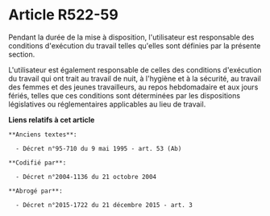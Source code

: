 # Article R522-59

Pendant la durée de la mise à disposition, l'utilisateur est responsable des conditions d'exécution du travail telles
qu'elles sont définies par la présente section.

L'utilisateur est également responsable de celles des conditions d'exécution du travail qui ont trait au travail de nuit, à
l'hygiène et à la sécurité, au travail des femmes et des jeunes travailleurs, au repos hebdomadaire et aux jours fériés,
telles que ces conditions sont déterminées par les dispositions législatives ou réglementaires applicables au lieu de
travail.

**Liens relatifs à cet article**

	**Anciens textes**:

	  - Décret n°95-710 du 9 mai 1995 - art. 53 (Ab)

	**Codifié par**:

	  - Décret n°2004-1136 du 21 octobre 2004

	**Abrogé par**:

	  - Décret n°2015-1722 du 21 décembre 2015 - art. 3
